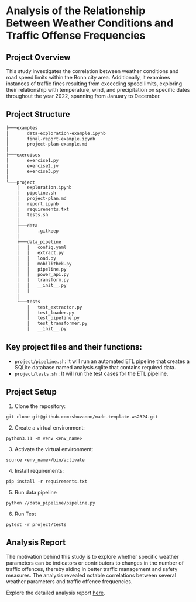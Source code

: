 # Analysis of the Relationship Between Weather Conditions and Traffic Offense Frequencies

## Project Overview
This study investigates the correlation between weather conditions and road speed limits within the Bonn city area. Additionally, it examines instances of traffic fines resulting from exceeding speed limits, exploring their relationship with temperature, wind, and precipitation on specific dates throughout the year 2022, spanning from January to December.

## Project Structure
```bash
├───examples
│       data-exploration-example.ipynb
│       final-report-example.ipynb
│       project-plan-example.md
│
├───exercises
│       exercise1.py
│       exercise2.jv
│       exercise3.py
│
└───project
    │   exploration.ipynb
    │   pipeline.sh
    │   project-plan.md
    │   report.ipynb
    │   requirements.txt
    │   tests.sh
    │
    ├───data
    │       .gitkeep
    │
    ├───data_pipeline
    │   │   config.yaml
    │   │   extract.py
    │   │   load.py
    │   │   mobilithek.py
    │   │   pipeline.py
    │   │   power_api.py
    │   │   transform.py
    │   │   __init__.py
    │   │
    │   
    └───tests
        │   test_extractor.py
        │   test_loader.py
        │   test_pipeline.py
        │   test_transformer.py
        │   __init__.py
```
## Key project files and their functions:
* `project/pipeline.sh`: It will run an automated ETL pipeline that creates a SQLite database named analysis.sqlite that contains required data.
* `project/tests.sh` : It will run the test cases for the ETL pipeline.

## Project Setup

1. Clone the repository:

```
git clone git@github.com:shuvanon/made-template-ws2324.git
```

2. Create a virtual environment:

```
python3.11 -m venv <env_name>
```

3. Activate the virtual environment:

```
source <env_name>/bin/activate
``` 

4. Install requirements:

```
pip install -r requirements.txt
```

5. Run data pipeline
```
python //data_pipeline/pipeline.py
```

6. Run Test
```
pytest -r project/tests
```


## Analysis Report

The motivation behind this study is to explore whether specific weather parameters can be indicators or contributors to changes in the number of traffic offences, thereby aiding in better traffic management and safety measures. The analysis revealed notable correlations between several weather parameters and traffic offence frequencies.

Explore the detailed analysis report [here](https://github.com/shuvanon/made-template-ws2324/blob/main/project/report.ipynb).
